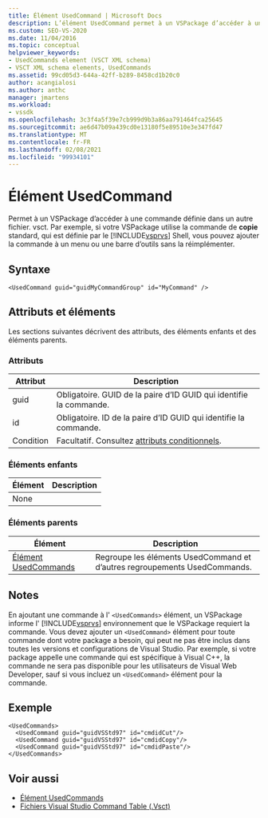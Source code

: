 ```yaml
---
title: Élément UsedCommand | Microsoft Docs
description: L’élément UsedCommand permet à un VSPackage d’accéder à une commande définie dans un autre fichier. vsct.
ms.custom: SEO-VS-2020
ms.date: 11/04/2016
ms.topic: conceptual
helpviewer_keywords:
- UsedCommands element (VSCT XML schema)
- VSCT XML schema elements, UsedCommands
ms.assetid: 99cd05d3-644a-42ff-b289-8458cd1b20c0
author: acangialosi
ms.author: anthc
manager: jmartens
ms.workload:
- vssdk
ms.openlocfilehash: 3c3f4a5f39e7cb999d9b3a86aa791464fca25645
ms.sourcegitcommit: ae6d47b09a439cd0e13180f5e89510e3e347fd47
ms.translationtype: MT
ms.contentlocale: fr-FR
ms.lasthandoff: 02/08/2021
ms.locfileid: "99934101"
---
```

# <a name="usedcommand-element"></a>Élément UsedCommand
Permet à un VSPackage d’accéder à une commande définie dans un autre fichier. vsct. Par exemple, si votre VSPackage utilise la commande de **copie** standard, qui est définie par le [!INCLUDE[vsprvs](../code-quality/includes/vsprvs_md.md)] Shell, vous pouvez ajouter la commande à un menu ou une barre d’outils sans la réimplémenter.

## <a name="syntax"></a>Syntaxe

```
<UsedCommand guid="guidMyCommandGroup" id="MyCommand" />
```

## <a name="attributes-and-elements"></a>Attributs et éléments
 Les sections suivantes décrivent des attributs, des éléments enfants et des éléments parents.

### <a name="attributes"></a>Attributs

|Attribut|Description|
|---------------|-----------------|
|guid|Obligatoire. GUID de la paire d’ID GUID qui identifie la commande.|
|id|Obligatoire. ID de la paire d’ID GUID qui identifie la commande.|
|Condition|Facultatif. Consultez [attributs conditionnels](../extensibility/vsct-xml-schema-conditional-attributes.md).|

### <a name="child-elements"></a>Éléments enfants

|Élément|Description|
|-------------|-----------------|
|None||

### <a name="parent-elements"></a>Éléments parents

|Élément|Description|
|-------------|-----------------|
|[Élément UsedCommands](../extensibility/usedcommands-element.md)|Regroupe les éléments UsedCommand et d’autres regroupements UsedCommands.|

## <a name="remarks"></a>Notes
 En ajoutant une commande à l' `<UsedCommands>` élément, un VSPackage informe l' [!INCLUDE[vsprvs](../code-quality/includes/vsprvs_md.md)] environnement que le VSPackage requiert la commande. Vous devez ajouter un `<UsedCommand>` élément pour toute commande dont votre package a besoin, qui peut ne pas être inclus dans toutes les versions et configurations de Visual Studio. Par exemple, si votre package appelle une commande qui est spécifique à Visual C++, la commande ne sera pas disponible pour les utilisateurs de Visual Web Developer, sauf si vous incluez un `<UsedCommand>` élément pour la commande.

## <a name="example"></a>Exemple

```
<UsedCommands>
  <UsedCommand guid="guidVSStd97" id="cmdidCut"/>
  <UsedCommand guid="guidVSStd97" id="cmdidCopy"/>
  <UsedCommand guid="guidVSStd97" id="cmdidPaste"/>
</UsedCommands>
```

## <a name="see-also"></a>Voir aussi
- [Élément UsedCommands](../extensibility/usedcommands-element.md)
- [Fichiers Visual Studio Command Table (.Vsct)](../extensibility/internals/visual-studio-command-table-dot-vsct-files.md)
